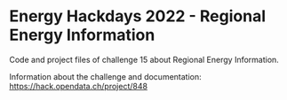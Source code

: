 # Energy Hackdays 2022 - Regional Energy Information

Code and project files of challenge 15 about Regional Energy Information.

Information about the challenge and documentation: https://hack.opendata.ch/project/848